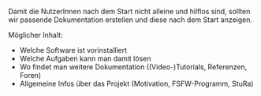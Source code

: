 Damit die NutzerInnen nach dem Start nicht alleine und hilflos sind, sollten wir passende Dokumentation erstellen und diese nach dem Start anzeigen.

Möglicher Inhalt:
 * Welche Software ist vorinstalliert
 * Welche Aufgaben kann man damit lösen
 * Wo findet man weitere Dokumentation ((Video-)Tutorials, Referenzen, Foren)
 * Allgemeine Infos über das Projekt (Motivation, FSFW-Programm, StuRa)